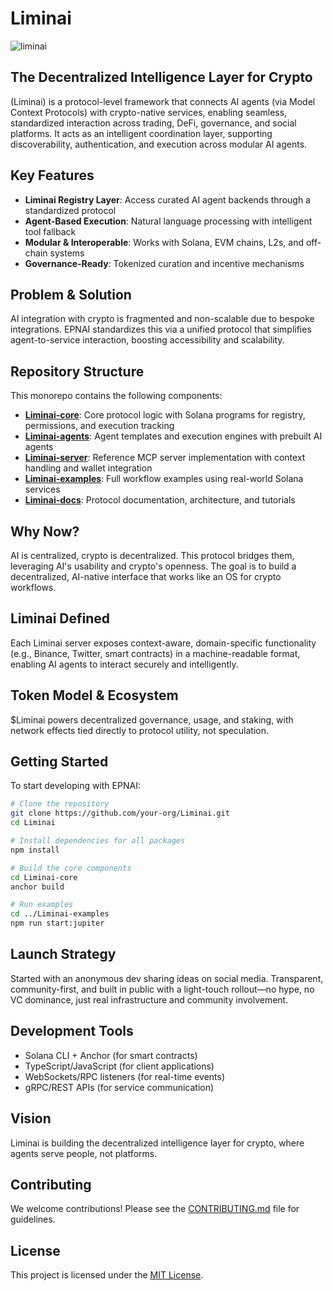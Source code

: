 # Liminai

![liminai](https://github.com/user-attachments/assets/e5dfb4f5-273c-4b45-a84e-77e3e3da4977)


## The Decentralized Intelligence Layer for Crypto

(Liminai) is a protocol-level framework that connects AI agents (via Model Context Protocols) with crypto-native services, enabling seamless, standardized interaction across trading, DeFi, governance, and social platforms. It acts as an intelligent coordination layer, supporting discoverability, authentication, and execution across modular AI agents.

## Key Features

- **Liminai Registry Layer**: Access curated AI agent backends through a standardized protocol
- **Agent-Based Execution**: Natural language processing with intelligent tool fallback
- **Modular & Interoperable**: Works with Solana, EVM chains, L2s, and off-chain systems
- **Governance-Ready**: Tokenized curation and incentive mechanisms

## Problem & Solution

AI integration with crypto is fragmented and non-scalable due to bespoke integrations. EPNAI standardizes this via a unified protocol that simplifies agent-to-service interaction, boosting accessibility and scalability.

## Repository Structure

This monorepo contains the following components:

- [**Liminai-core**](./Liminai-core/): Core protocol logic with Solana programs for registry, permissions, and execution tracking
- [**Liminai-agents**](./Liminai-agents/): Agent templates and execution engines with prebuilt AI agents
- [**Liminai-server**](./Liminai-server/): Reference MCP server implementation with context handling and wallet integration
- [**Liminai-examples**](./Liminai-examples/): Full workflow examples using real-world Solana services
- [**Liminai-docs**](./Liminai-docs/): Protocol documentation, architecture, and tutorials

## Why Now?

AI is centralized, crypto is decentralized. This protocol bridges them, leveraging AI's usability and crypto's openness. The goal is to build a decentralized, AI-native interface that works like an OS for crypto workflows.

## Liminai Defined

Each Liminai server exposes context-aware, domain-specific functionality (e.g., Binance, Twitter, smart contracts) in a machine-readable format, enabling AI agents to interact securely and intelligently.

## Token Model & Ecosystem

$Liminai powers decentralized governance, usage, and staking, with network effects tied directly to protocol utility, not speculation.

## Getting Started

To start developing with EPNAI:

```bash
# Clone the repository
git clone https://github.com/your-org/Liminai.git
cd Liminai

# Install dependencies for all packages
npm install

# Build the core components
cd Liminai-core
anchor build

# Run examples
cd ../Liminai-examples
npm run start:jupiter
```

## Launch Strategy

Started with an anonymous dev sharing ideas on social media. Transparent, community-first, and built in public with a light-touch rollout—no hype, no VC dominance, just real infrastructure and community involvement.

## Development Tools

- Solana CLI + Anchor (for smart contracts)
- TypeScript/JavaScript (for client applications)
- WebSockets/RPC listeners (for real-time events)
- gRPC/REST APIs (for service communication)

## Vision

Liminai is building the decentralized intelligence layer for crypto, where agents serve people, not platforms.

## Contributing

We welcome contributions! Please see the [CONTRIBUTING.md](./CONTRIBUTING.md) file for guidelines.

## License

This project is licensed under the [MIT License](./LICENSE).
